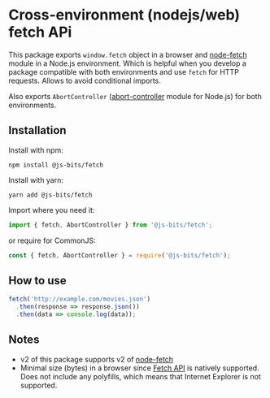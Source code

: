 # Cross-environment (nodejs/web) fetch APi

This package exports `window.fetch` object in a browser and [node-fetch](https://www.npmjs.com/package/node-fetch) module in a Node.js environment. Which is helpful when you develop a package compatible with both environments and use `fetch` for HTTP requests. Allows to avoid conditional imports.

Also exports `AbortController` ([abort-controller](https://www.npmjs.com/package/abort-controller) module for Node.js) for both environments.

## Installation

Install with npm:

```
npm install @js-bits/fetch
```

Install with yarn:

```
yarn add @js-bits/fetch
```

Import where you need it:

```javascript
import { fetch, AbortController } from '@js-bits/fetch';
```

or require for CommonJS:

```javascript
const { fetch, AbortController } = require('@js-bits/fetch');
```

## How to use

```javascript
fetch('http://example.com/movies.json')
  .then(response => response.json())
  .then(data => console.log(data));
```

## Notes

- v2 of this package supports v2 of [node-fetch](https://github.com/node-fetch/node-fetch/tree/2.x#readme)
- Minimal size (bytes) in a browser since [Fetch API](https://developer.mozilla.org/en-US/docs/Web/API/Fetch_API) is natively supported. Does not include any polyfills, which means that Internet Explorer is not supported.
